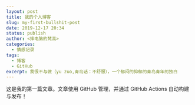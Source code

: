 ```yaml
---
layout: post
title: 我的个人博客
slug: my-first-bullshit-post
date: 2019-12-17 20:34
status: publish
author: <摔电脑的梵高>
categories: 
  - 情感记录
tags: 
  - 博客
  - GitHub
excerpt: 我很不与做（yu zuo,青岛话：不舒服），一个郁闷的抑郁的青岛青年的独白
---
```


这是我的第一篇文章。文章使用 GitHub 管理，并通过 GitHub Actions 自动构建与发布！
